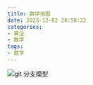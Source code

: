 ```yaml
---
title: 数学地图
date: 2023-12-02 20:58:22
categories:
- 算法
- 数学
tags:
- 数学
---
```


![git 分支模型](/pic/算法/数学/数学地图/TheMapofMathematics.png)
